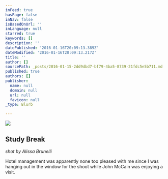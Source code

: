 ```yaml
---
inFeed: true
hasPage: false
inNav: false
isBasedOnUrl: ''
inLanguage: null
starred: true
keywords: []
description: ''
datePublished: '2016-01-16T20:09:13.389Z'
dateModified: '2016-01-16T20:09:13.217Z'
title: ''
author: []
sourcePath: _posts/2016-01-15-2dd9dbd7-bf79-4ba5-8739-21fdc5e5b711.md
published: true
authors: []
publisher:
  name: null
  domain: null
  url: null
  favicon: null
_type: Blurb

---
```

![](https://s3-us-west-2.amazonaws.com/the-grid-img/p/ce667a94f34a95b96f20e68124dcde220cf37a91.jpg)

## Study Break

_shot by Alissa Brunelli_

Hotel management was apparently none too pleased with me since I was hanging out in the window for the shoot while John McCain was enjoying a visit.